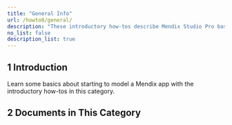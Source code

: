 ```yaml
---
title: "General Info"
url: /howto8/general/
description: "These introductory how-tos describe Mendix Studio Pro basics and best practices."
no_list: false
description_list: true 
---
```


## 1 Introduction

Learn some basics about starting to model a Mendix app with the introductory how-tos in this category.

## 2 Documents in This Category
